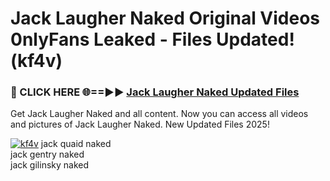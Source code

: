 # Jack Laugher Naked Original Videos 0nlyFans Leaked - Files Updated! (kf4v)

<h3>🔴 CLICK HERE 🌐==►► <a href="https://tinyurl.com/up5wt9bj" rel="nofollow">Jack Laugher Naked Updated Files</a></h3>

Get Jack Laugher Naked and all content. Now you can access all videos and pictures of Jack Laugher Naked. New Updated Files 2025!

[![kf4v](https://i.imgur.com/ABiUzMV.gif)](https://tinyurl.com/up5wt9bj)
jack quaid naked<br>
jack gentry naked<br>
jack gilinsky naked
